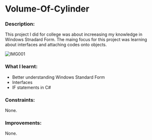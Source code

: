 # Volume-Of-Cylinder

### Description: 

This project I did for college was about increeasing my knowledge in Windows Stnadard Form. The maing focus for this project was learning about interfaces and attaching codes onto objects.

![IMG001](https://user-images.githubusercontent.com/45819118/71189266-71dec200-227a-11ea-9990-a67e220b4787.PNG)


### What I learnt:
- Better understanding Windows Standard Form
- Interfaces
- IF statements in C#

### Constraints:

None.

### Improvements:

None.

